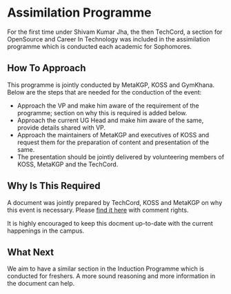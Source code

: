 # Assimilation Programme

For the first time under Shivam Kumar Jha, the then TechCord, a section for OpenSource and Career In Technology was included in the 
assimilation programme which is conducted each academic for Sophomores.

## How To Approach

This programme is jointly conducted by MetaKGP, KOSS and GymKhana. Below are the steps that are needed for the conduction of the event:

- Approach the VP and make him aware of the requirement of the programme; section on why this is required is added below.
- Approach the current UG Head and make him aware of the same, provide details shared with VP.
- Approach the maintainers of MetaKGP and executives of KOSS and request them for the preparation of content and presentation of the same.
- The presentation should be jointly delivered by volunteering members of KOSS, MetaKGP and the TechCord.

## Why Is This Required

A document was jointly prepared by TechCord, KOSS and MetaKGP on why this event is necessary. Please 
[find it here](https://docs.google.com/document/d/1vHyBspWiBtXgWqD9xknEDoLRp1sxYFLzCkF2Dcsv1UY/edit?usp=sharing) with comment rights.

It is highly encouraged to keep this docment up-to-date with the current happenings in the campus. 

## What Next

We aim to have a similar section in the Induction Programme which is conducted for freshers. A more sound reasoning and more information
in the document can help.
